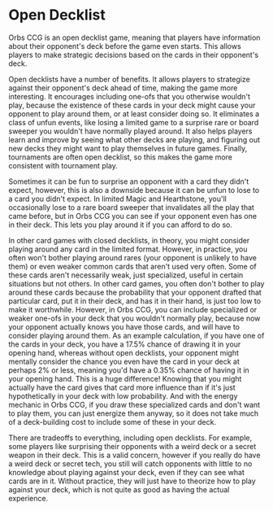 # Open Decklist

Orbs CCG is an open decklist game, meaning that players have information about their opponent's deck before the game even starts. This allows players to make strategic decisions based on the cards in their opponent's deck.

Open decklists have a number of benefits. It allows players to strategize against their opponent's deck ahead of time, making the game more interesting. It encourages including one-ofs that you otherwise wouldn't play, because the existence of these cards in your deck might cause your opponent to play around them, or at least consider doing so. It eliminates a class of unfun events, like losing a limited game to a surprise rare or board sweeper you wouldn't have normally played around. It also helps players learn and improve by seeing what other decks are playing, and figuring out new decks they might want to play themselves in future games. Finally, tournaments are often open decklist, so this makes the game more consistent with tournament play.

Sometimes it can be fun to surprise an opponent with a card they didn't expect, however, this is also a downside because it can be unfun to lose to a card you didn't expect. In limited Magic and Hearthstone, you'll occasionally lose to a rare board sweeper that invalidates all the play that came before, but in Orbs CCG you can see if your opponent even has one in their deck. This lets you play around it if you can afford to do so.

In other card games with closed decklists, in theory, you might consider playing around any card in the limited format. However, in practice, you often won't bother playing around rares (your opponent is unlikely to have them) or even weaker common cards that aren't used very often. Some of these cards aren't necessarily weak, just specialized, useful in certain situations but not others. In other card games, you often don't bother to play around these cards because the probability that your opponent drafted that particular card, put it in their deck, and has it in their hand, is just too low to make it worthwhile. However, in Orbs CCG, you can include specialized or weaker one-ofs in your deck that you wouldn't normally play, because now your opponent actually knows you have those cards, and will have to consider playing around them. As an example calculation, if you have one of the cards in your deck, you have a 17.5% chance of drawing it in your opening hand, whereas without open decklists, your opponent might mentally consider the chance you even have the card in your deck at perhaps 2% or less, meaning you'd have a 0.35% chance of having it in your opening hand. This is a huge difference! Knowing that you might actually have the card gives that card more influence than if it's just hypothetically in your deck with low probability. And with the energy mechanic in Orbs CCG, if you draw these specialized cards and don't want to play them, you can just energize them anyway, so it does not take much of a deck-building cost to include some of these in your deck.

There are tradeoffs to everything, including open decklists. For example, some players like surprising their opponents with a weird deck or a secret weapon in their deck. This is a valid concern, however if you really do have a weird deck or secret tech, you still will catch opponents with little to no knowledge about playing against your deck, even if they can see what cards are in it. Without practice, they will just have to theorize how to play against your deck, which is not quite as good as having the actual experience.
